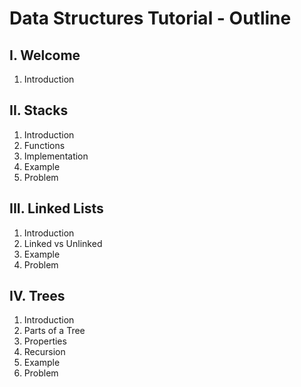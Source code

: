 # Data Structures Tutorial - Outline
## I. Welcome
1. Introduction
## II. Stacks
1. Introduction
2. Functions
3. Implementation
4. Example
5. Problem
## III. Linked Lists
1. Introduction
2. Linked vs Unlinked
3. Example 
4. Problem
## IV. Trees
1. Introduction
2. Parts of a Tree
3. Properties
4. Recursion
5. Example
6. Problem
